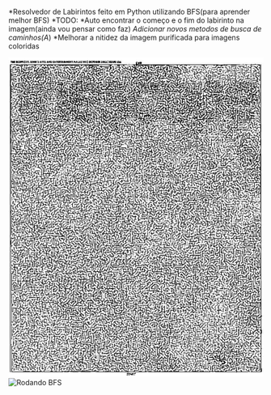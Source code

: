 *Resolvedor de Labirintos feito em Python utilizando BFS(para aprender melhor BFS)
*TODO:
    *Auto encontrar o começo e o fim do labirinto na imagem(ainda vou pensar como faz)
    *Adicionar novos metodos de busca de caminhos(A*)
    *Melhorar a nitidez da imagem purificada para imagens coloridas


![Entrada Labirinto](/mazes/maze1.jpg)
![Rodando BFS](maze1.gif)
